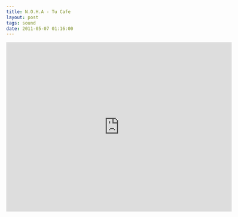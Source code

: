 ```yaml
---
title: N.O.H.A - Tu Cafe
layout: post
tags: sound
date: 2011-05-07 01:16:00
---
```

<iframe width="603" height="452" src="https://www.youtube.com/embed/xi20Si3jRIo" frameborder="0" allowfullscreen="true"></iframe>
